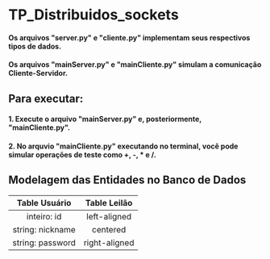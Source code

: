 # TP_Distribuidos_sockets

#### Os arquivos "server.py" e "cliente.py" implementam seus respectivos tipos de dados.
#### Os arquivos "mainServer.py" e "mainCliente.py" simulam a comunicação Cliente-Servidor.

## Para executar:
#### 1. Execute o arquivo "mainServer.py" e, posteriormente, "mainCliente.py".
#### 2. No arquvio "mainCliente.py" executando no terminal, você pode simular operações de teste como +, -, * e /.

## Modelagem das Entidades no Banco de Dados


| Table Usuário  |      Table Leilão      |
|:----------:|:-------------:|
| inteiro: id |  left-aligned |
| string: nickname |    centered   |
| string: password | right-aligned |
  